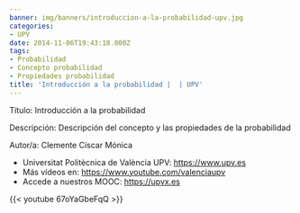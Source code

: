 ```yaml
---
banner: img/banners/introduccion-a-la-probabilidad-upv.jpg
categories:
- UPV
date: 2014-11-06T19:43:18.000Z
tags:
- Probabilidad
- Concepto probabilidad
- Propiedades probabilidad
title: 'Introducción a la probabilidad |  | UPV'
---
```


Título: Introducción a la probabilidad

Descripción: Descripción del concepto y las propiedades de la probabilidad 

Autor/a: Clemente Císcar Mónica



+ Universitat Politècnica de València UPV: https://www.upv.es
+ Más vídeos en: https://www.youtube.com/valenciaupv
+ Accede a nuestros MOOC: https://upvx.es

{{< youtube 67oYaGbeFqQ >}}
